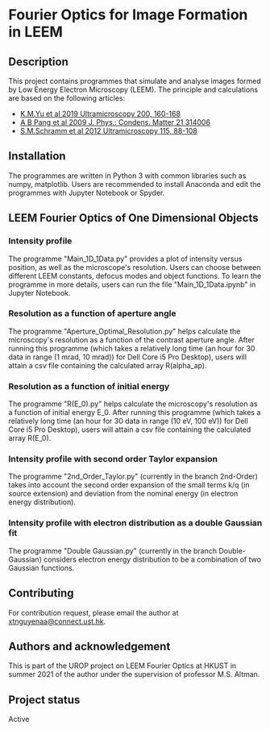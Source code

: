 
# Fourier Optics for Image Formation in LEEM

## Description
This project contains programmes that simulate and analyse images formed by Low Energy Electron Microscopy (LEEM). The principle and calculations are based on the following articles: 
* [K.M.Yu et al 2019 Ultramicroscopy 200, 160-168](https://doi.org/10.1016/j.ultramic.2019.01.015)
* [A B Pang et al 2009 J. Phys.: Condens. Matter 21 314006](https://doi.org/10.1088/0953-8984/21/31/314006)
* [S.M.Schramm et al 2012 Ultramicroscopy 115, 88-108](https://doi.org/10.1016/j.ultramic.2011.11.005)


## Installation
The programmes are written in Python 3 with common libraries such as numpy, matplotlib. Users are recommended to install Anaconda and edit the programmes with Jupyter Notebook or Spyder.

## LEEM Fourier Optics of One Dimensional Objects
### Intensity profile
The programme "Main_1D_1Data.py" provides a plot of intensity versus position, as well as the microscope's resolution. Users can choose between different LEEM constants, defocus modes and object functions. To learn the programme in more details, users can run the file "Main_1D_1Data.ipynb" in Jupyter Notebook.

### Resolution as a function of aperture angle
The programme "Aperture_Optimal_Resolution.py" helps calculate the microscopy's resolution as a function of the contrast aperture angle. After running this programme (which takes a relatively long time (an hour for 30 data in range (1 mrad, 10 mrad)) for Dell Core i5 Pro Desktop), users will attain a csv file containing the calculated array R(alpha_ap).

### Resolution as a function of initial energy
The programme "R(E_0).py" helps calculate the microscopy's resolution as a function of initial energy E_0. After running this programme (which takes a relatively long time (an hour for 30 data in range (10 eV, 100 eV)) for Dell Core i5 Pro Desktop), users will attain a csv file containing the calculated array R(E_0).

### Intensity profile with second order Taylor expansion
The programme "2nd_Order_Taylor.py" (currently in the branch 2nd-Order) takes into account the second order expansion of the small terms k/q (in source extension) and deviation from the nominal energy (in electron energy distribution).

### Intensity profile with electron distribution as a double Gaussian fit
The programme "Double Gaussian.py" (currently in the branch Double-Gaussian) considers electron energy distribution to be a combination of two Gaussian functions.

## Contributing
For contribution request, please email the author at xtnguyenaa@connect.ust.hk.

## Authors and acknowledgement
This is part of the UROP project on LEEM Fourier Optics at HKUST in summer 2021 of the author under the supervision of professor M.S. Altman. 

## Project status
Active
